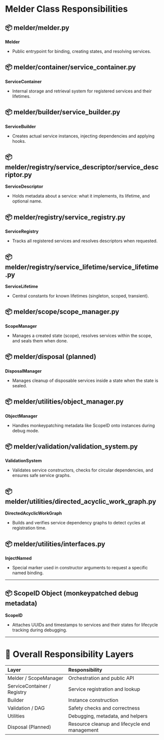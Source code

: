 # Melder Class Responsibilities

## 📦 melder/melder.py
**Melder**
- Public entrypoint for binding, creating states, and resolving services.

## 📦 melder/container/service_container.py
**ServiceContainer**
- Internal storage and retrieval system for registered services and their lifetimes.

## 📦 melder/builder/service_builder.py
**ServiceBuilder**
- Creates actual service instances, injecting dependencies and applying hooks.

## 📦 melder/registry/service_descriptor/service_descriptor.py
**ServiceDescriptor**
- Holds metadata about a service: what it implements, its lifetime, and optional name.

## 📦 melder/registry/service_registry.py
**ServiceRegistry**
- Tracks all registered services and resolves descriptors when requested.

## 📦 melder/registry/service_lifetime/service_lifetime.py
**ServiceLifetime**
- Central constants for known lifetimes (singleton, scoped, transient).

## 📦 melder/scope/scope_manager.py
**ScopeManager**
- Manages a created state (scope), resolves services within the scope, and seals them when done.

## 📦 melder/disposal (planned)
**DisposalManager**
- Manages cleanup of disposable services inside a state when the state is sealed.

## 📦 melder/utilities/object_manager.py
**ObjectManager**
- Handles monkeypatching metadata like ScopeID onto instances during debug mode.

## 📦 melder/validation/validation_system.py
**ValidationSystem**
- Validates service constructors, checks for circular dependencies, and ensures safe service graphs.

## 📦 melder/utilities/directed_acyclic_work_graph.py
**DirectedAcyclicWorkGraph**
- Builds and verifies service dependency graphs to detect cycles at registration time.

## 📦 melder/utilities/interfaces.py
**InjectNamed**
- Special marker used in constructor arguments to request a specific named binding.

---

## 📦 ScopeID Object (monkeypatched debug metadata)
**ScopeID**
- Attaches UUIDs and timestamps to services and their states for lifecycle tracking during debugging.

---

# 🧠 Overall Responsibility Layers

| Layer | Responsibility |
|:---|:---|
| Melder / ScopeManager | Orchestration and public API |
| ServiceContainer / Registry | Service registration and lookup |
| Builder | Instance construction |
| Validation / DAG | Safety checks and correctness |
| Utilities | Debugging, metadata, and helpers |
| Disposal (Planned) | Resource cleanup and lifecycle end management |

